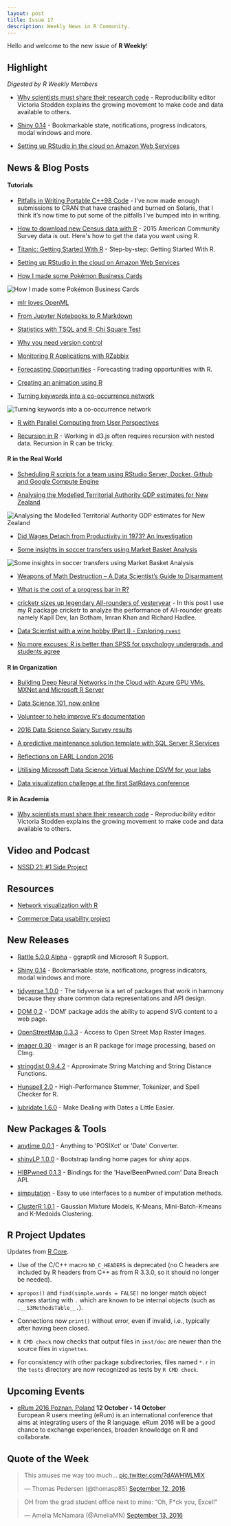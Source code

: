 ```yaml
---
layout: post
title: Issue 17
description: Weekly News in R Community.
---
```


Hello and welcome to the new issue of **R Weekly**!

## Highlight

*Digested by R Weekly Members*

+ [Why scientists must share their research code](http://www.nature.com/news/why-scientists-must-share-their-research-code-1.20504) - Reproducibility editor Victoria Stodden explains the growing movement to make code and data available to others.

+ [Shiny 0.14](https://blog.rstudio.org/2016/09/12/shiny-0-14/) - Bookmarkable state, notifications, progress indicators, modal windows and more.

+ [Setting up RStudio in the cloud on Amazon Web Services](http://strimas.com/r/rstudio-cloud-1/)

## News & Blog Posts

#### Tutorials

+ [Pitfalls in Writing Portable C++98 Code](http://kevinushey.github.io/blog/2016/09/14/pitfalls-in-writing-portable-c++98-code/) - I’ve now made enough submissions to CRAN that have crashed and burned on Solaris, that I think it’s now time to put some of the pitfalls I’ve bumped into in writing.

+ [How to download new Census data with R](http://www.computerworld.com/article/3120415/data-analytics/how-to-download-new-census-data-with-r.html) - 2015 American Community Survey data is out. Here's how to get the data you want using R.

+ [Titanic: Getting Started With R](http://trevorstephens.com/kaggle-titanic-tutorial/getting-started-with-r/) - Step-by-step: Getting Started With R.

+ [Setting up RStudio in the cloud on Amazon Web Services](http://strimas.com/r/rstudio-cloud-1/)

+ [How I made some Pokémon Business Cards](http://www.sumsar.net/blog/2016/09/how-i-made-some-pokemon-business-cards/)

![How I made some Pokémon Business Cards](https://img.vim-cn.com/9e/7ea561c715d66f99bf805dca4d27d209b59308.jpg)

+ [mlr loves OpenML](http://mlr-org.github.io/mlr-loves-OpenML/)

+ [From Jupyter Notebooks to R Markdown](http://danielphadley.com/Jupyter-to-Rmarkdown/)

+ [Statistics with TSQL and R: Chi Square Test](https://curiousaboutdata.com/2016/09/13/statistics-chi-square-test/)

+ [Why you need version control](http://ellisp.github.io/blog/2016/09/16/version-control)

+ [Monitoring R Applications with RZabbix](http://r-addict.com/2016/09/15/RZabbix-Announcement.html)

+ [Forecasting Opportunities](http://www.quintuitive.com/2016/09/13/forecasting-opportunities/) - Forecasting trading opportunities with R.

+ [Creating an animation using R](http://datascienceplus.com/creating-an-animation-using-r/)

+ [Turning keywords into a co-occurrence network](http://f.briatte.org/r/turning-keywords-into-a-co-occurrence-network)

![Turning keywords into a co-occurrence network](https://i1.wp.com/f.briatte.org/r/images/turning-keywords-into-a-co-occurrence-network.png)

+ [R with Parallel Computing from User Perspectives](http://www.parallelr.com/r-with-parallel-computing/)

+ [Recursion in R](http://www.buildingwidgets.com/blog/2016/9/16/recursion-in-r) - Working in d3.js often requires recursion with nested data. Recursion in R can be tricky.


#### R in the Real World

+ [Scheduling R scripts for a team using RStudio Server, Docker, Github and Google Compute Engine](http://code.markedmondson.me/setting-up-scheduled-R-scripts-for-an-analytics-team/)

+ [Analysing the Modelled Territorial Authority GDP estimates for New Zealand](http://ellisp.github.io/blog/2016/09/13/mtagdp)

![Analysing the Modelled Territorial Authority GDP estimates for New Zealand](https://ellisp.github.io/img/0054-gdp-pp-map.svg)

+ [Did Wages Detach from Productivity in 1973? An Investigation](https://ntguardian.wordpress.com/2016/09/12/wages-detach-productivity-1973/)

+ [Some insights in soccer transfers using Market Basket Analysis](https://longhowlam.wordpress.com/2016/09/12/some-insights-in-soccer-transfers-using-market-basket-analysis/)

![Some insights in soccer transfers using Market Basket Analysis](https://i0.wp.com/media.licdn.com/mpr/mpr/AAEAAQAAAAAAAAkIAAAAJGNlZjQwZGJjLTA4YWItNGJmMi1iNGNlLTFhYzI2MjkyNDFjNQ.png)

+ [Weapons of Math Destruction – A Data Scientist’s Guide to Disarmament](https://bayesianbiologist.com/2016/09/11/weapons-of-math-destruction-a-data-scientists-guide-to-disarmament/)

+ [What is the cost of a progress bar in R?](http://peter.solymos.org/code/2016/09/11/what-is-the-cost-of-a-progress-bar-in-r.html)

+ [cricketr sizes up legendary All-rounders of yesteryear](https://gigadom.wordpress.com/2016/09/10/cricketr-sizes-up-legendary-all-rounders-of-yesteryear/) - In this post I use my R package cricketr to analyze the performance of All-rounder greats namely Kapil Dev, Ian Botham, Imran Khan and Richard Hadlee.

+ [Data Scientist with a wine hobby (Part I) - Exploring `rvest`](http://blog.eighty20.co.za//package%20exploration/2016/09/11/wine-review/)

+ [No more excuses: R is better than SPSS for psychology undergrads, and students agree](https://datahowler.wordpress.com/2016/09/10/no-more-excuses-r-is-better-than-spss-for-psychology-undergrads-and-students-agree/)


#### R in Organization

+ [Building Deep Neural Networks in the Cloud with Azure GPU VMs, MXNet and Microsoft R Server](https://blogs.technet.microsoft.com/machinelearning/2016/09/15/building-deep-neural-networks-in-the-cloud-with-azure-gpu-vms-mxnet-and-microsoft-r-server/)

+ [Data Science 101, now online](http://ekonometrics.blogspot.com/2016/09/data-science-101-now-online.html)

+ [Volunteer to help improve R's documentation](http://blog.revolutionanalytics.com/2016/09/volunteer-to-help-improve-rs-documentation.html)

+ [2016 Data Science Salary Survey results](http://blog.revolutionanalytics.com/2016/09/2016-data-science-salary-survey.html)

+ [A predictive maintenance solution template with SQL Server R Services](http://blog.revolutionanalytics.com/2016/09/r-services-maintenance.html)

+ [Reflections on EARL London 2016](http://blog.revolutionanalytics.com/2016/09/reflections-on-earl-london-2016.html)

+ [Utilising Microsoft Data Science Virtual Machine DSVM for your labs](https://blogs.msdn.microsoft.com/uk_faculty_connection/2016/09/09/utilising-microsoft-data-science-virtual-machine-dsvm-for-your-labs/)

+ [Data visualization challenge at the first SatRdays conference](https://medium.com/@BenceArato/data-visualization-challenge-at-the-first-satrdays-conference-93b5446879f#.2jh5i78xo)

#### R in Academia

+ [Why scientists must share their research code](http://www.nature.com/news/why-scientists-must-share-their-research-code-1.20504) - Reproducibility editor Victoria Stodden explains the growing movement to make code and data available to others.


## Video and Podcast

+ [NSSD 21: #1 Side Project](https://soundcloud.com/nssd-podcast/episode-22-1-side-project)

## Resources

+ [Network visualization with R](http://kateto.net/network-visualization)

+ [Commerce Data usability project](https://www.commerce.gov/datausability/)

## New Releases

+ [Rattle 5.0.0 Alpha](http://togaware.com/rattle-5-0-0-a) - ggraptR and Microsoft R Support.

+ [Shiny 0.14](https://blog.rstudio.org/2016/09/12/shiny-0-14/) - Bookmarkable state, notifications, progress indicators, modal windows and more.

+ [tidyverse 1.0.0](https://blog.rstudio.org/2016/09/15/tidyverse-1-0-0/) - The tidyverse is a set of packages that work in harmony because they share common data representations and API design.

+ [DOM 0.2](https://www.stat.auckland.ac.nz/~paul/Reports/DOM/v0.2/DOM-v0.2.html) - 'DOM' package adds the ability to append SVG content to a web page.

+ [OpenStreetMap 0.3.3](http://blog.fellstat.com/?p=394) - Access to Open Street Map Raster Images.

+ [imager 0.30](https://dahtah.wordpress.com/2016/09/13/new-features-in-imager-0-30/) -  imager is an R package for image processing, based on CImg.

+ [stringdist 0.9.4.2](http://www.markvanderloo.eu/yaRb/2016/09/11/stringdist-0-9-4-2-released/) - Approximate String Matching and String Distance Functions.

+ [Hunspell 2.0](http://ropensci.org/blog/technotes/2016/09/12/hunspell-release-20) - High-Performance Stemmer, Tokenizer, and Spell Checker for R.

+ [lubridate 1.6.0](https://blog.rstudio.org/2016/09/15/lubridate-1-6-0/) - Make Dealing with Dates a Little Easier.

## New Packages & Tools

+ [anytime 0.0.1](http://dirk.eddelbuettel.com/blog/2016/09/13/#anytime_0.0.1) - Anything to 'POSIXct' or 'Date' Converter.

+ [shinyLP 1.0.0](https://cran.r-project.org/package=shinyLP) - Bootstrap landing home pages for *shiny* apps.

+ [HIBPwned 0.1.3](http://itsalocke.com/hibpwned-updated-cran/) - Bindings for the 'HaveIBeenPwned.com' Data Breach API.

+ [simputation](http://www.markvanderloo.eu/yaRb/2016/09/13/announcing-the-simputation-package-make-imputation-simple/) - Easy to use interfaces to a number of imputation methods.

+ [ClusterR 1.0.1](https://mlampros.github.io/mlampros.github.io/2016/09/12/clusterR_package/) - Gaussian Mixture Models, K-Means, Mini-Batch-Kmeans and K-Medoids Clustering.

## R Project Updates

Updates from [R Core](http://developer.r-project.org/blosxom.cgi/R-devel/NEWS).

+ Use of the C/C++ macro `NO_C_HEADERS` is deprecated (no C headers are included by R headers from C++ as from R 3.3.0, so it should no longer be needed).

+ `apropos()` and `find(simple.words = FALSE)` no longer match object names starting with `.` which are known to be internal objects (such as `.__S3MethodsTable__.`).

+ Connections now `print()` without error, even if invalid, i.e., typically after having been closed.

+  `R CMD check` now checks that output files in `inst/doc` are newer than the source files in `vignettes`.

+ For consistency with other package subdirectories, files named `*.r` in the `tests` directory are now recognized as tests by `R CMD check`.

## Upcoming Events

+ [eRum 2016 Poznan, Poland](http://erum.ue.poznan.pl/)  **12 October - 14 October** <br>
European R users meeting (eRum) is an international conference that aims at integrating users of the R language. eRum 2016 will be a good chance to exchange experiences, broaden knowledge on R and collaborate. <br />

## Quote of the Week

<blockquote class="twitter-tweet" data-lang="en"><p lang="en" dir="ltr">This amuses me way too much... <a href="https://t.co/7dAWHWLMlX">pic.twitter.com/7dAWHWLMlX</a></p>&mdash; Thomas Pedersen (@thomasp85) <a href="https://twitter.com/thomasp85/status/775237679348842496">September 12, 2016</a></blockquote>

<blockquote class="twitter-tweet" data-lang="en"><p lang="en" dir="ltr">OH from the grad student office next to mine: “Oh, F*ck you, Excel!&quot;</p>&mdash; Amelia McNamara (@AmeliaMN) <a href="https://twitter.com/AmeliaMN/status/775749583158861824">September 13, 2016</a></blockquote>
